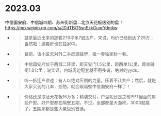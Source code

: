 
# 2023.03

中信国安府、中信城四期、苏州街新盘...北京天花板级别的盘！ https://mp.weixin.qq.com/s/JDdTBiT5snEzkGuorYdmkw
- > 就拿最近出来的那套278平米7层边户，来说，均价已经到达了29万；当然啦！这套房也在独家中。
- > 目前，该小区无对外二手房源挂牌，挂一套独家秒一套。
- > 中信国安府位于西城二环里，距天安门1.5公里，距西单1公里，距金融街1.8公里；说实话，内城周边配套就不用多说，绝对的yyds。
- > 听一拆迁户讲述：有人以绝对压倒的力量，压着不让共产；然后，就是大家买到的几率，恐怕，就会跟隔壁中信国安府一样了！
- > 价格还是取证天花板16万多；精装交付，户型呢还是之前PPT里面的那些户型。好户型都在隔壁五期，不过，全部都是大面积，3000起跳了，五期那都是些大佬级别首选。
